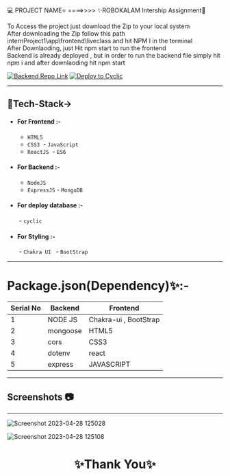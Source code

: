 💻 PROJECT NAME⭐ ====>>>> ✨ROBOKALAM Intership Assignment💫
<br>

To Access the project just download the Zip to your local system 
  <br>
  After downloading the Zip follow this path internProject1\app\frontend\liveclass and hit NPM I in the terminal 
  <br> After Downlaoding, just Hit npm start to run the frontend 
  <br> Backend is already deployed , but in order to run the backend file simply hit npm i and after downlaoding hit npm start 



 
[![Backend Repo Link](https://img.shields.io/badge/Backend_Repo_Link-0A66C2?style=for-the-badge&logo=github&logoColor=#FF7139)](https://github.com/mrprincesingh/internlive)
[![Deploy to Cyclic](https://img.shields.io/badge/Deployed_Cyclic_Link-0A66C2?style=for-the-badge&logo=ko-fi&logoColor=white)](https://clear-hare-sombrero.cyclic.app/)


---


## 💫Tech-Stack->

- #### For Frontend :-
   - `HTML5`
  - `CSS3`
  - `JavaScript `
  - `ReactJS`
   - `ES6 `

- #### For Backend :-
   - `NodeJS`
   - `ExpressJS`
   - `MongoDB `

- #### For deploy database :- 
   - `cyclic `

- #### For Styling :-  
   - `Chakra UI `
   - `BootStrap `



---

# Package.json(Dependency)✨:-

 | Serial No            | Backend                      |  Frontend      |
| ----------------- | -------------------|------------------------ |
| 1 | NODE JS |   Chakra-ui , BootStrap|
| 2 | mongoose |  HTML5 |
| 3 | cors |   CSS3  |
| 4 | dotenv |  react|
| 5 | express | JAVASCRIPT |

---
## Screenshots 📷
---
![Screenshot 2023-04-28 125028](https://user-images.githubusercontent.com/108007506/235081703-e54493d8-9d12-4542-af9b-740422a630cc.png)

![Screenshot 2023-04-28 125108](https://user-images.githubusercontent.com/108007506/235082041-a209b1ba-56a7-4f3e-a171-bd23b172e6f6.png)




<h1 align="center">✨Thank You✨</h1>
